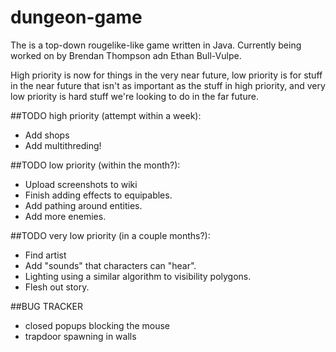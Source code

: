 # dungeon-game
The is a top-down rougelike-like game written in Java. Currently being worked on by Brendan Thompson adn Ethan  Bull-Vulpe.

High priority is now for things in the very near future, low priority is for stuff in the near future that isn't as important as the stuff in high priority, and very low priority is hard stuff we're looking to do in the far future.

##TODO high priority (attempt within a week):
* Add shops
* Add multithreding!

##TODO low priority (within the month?):
* Upload screenshots to wiki
* Finish adding effects to equipables.
* Add pathing around entities.
* Add more enemies.


##TODO very low priority (in a couple months?):
* Find artist
* Add "sounds" that characters can "hear".
* Lighting using a similar algorithm to visibility polygons.
* Flesh out story.


##BUG TRACKER
* closed popups blocking the mouse
* trapdoor spawning in walls
